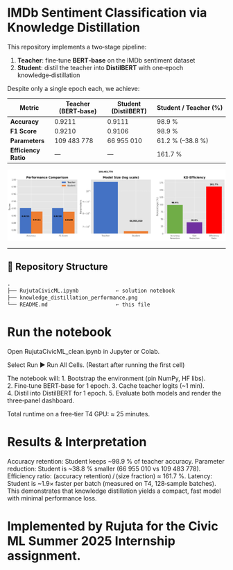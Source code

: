 # IMDb Sentiment Classification via Knowledge Distillation

This repository implements a two‑stage pipeline:

1. **Teacher**: fine‑tune **BERT‑base** on the IMDb sentiment dataset  
2. **Student**: distil the teacher into **DistilBERT** with one‑epoch knowledge‑distillation  

Despite only a single epoch each, we achieve:

| Metric                | Teacher (BERT‑base) | Student (DistilBERT) | Student / Teacher (%) |
|-----------------------|---------------------|----------------------|-----------------------|
| **Accuracy**          | 0.9211              | 0.9111               | 98.9 %                |
| **F1 Score**          | 0.9210              | 0.9106               | 98.9 %                |
| **Parameters**        | 109 483 778         | 66 955 010           | 61.2 % (–38.8 %)      |
| **Efficiency Ratio**  | —                   | —                    | 161.7 %               |

<p align="center">
  <img src="output.png" alt="Performance dashboard" width="800"/>
</p>

---

## 📁 Repository Structure

```text
.
├── RujutaCivicML.ipynb            ← solution notebook
├── knowledge_distillation_performance.png
└── README.md                      ← this file
```

# Run the notebook
Open RujutaCivicML_clean.ipynb in Jupyter or Colab.

Select Run ▶ Run All Cells. (Restart after running the first cell)

The notebook will: 1. Bootstrap the environment (pin NumPy, HF libs).
2. Fine‑tune BERT‑base for 1 epoch.
3. Cache teacher logits (~1 min).
4. Distil into DistilBERT for 1 epoch.
5. Evaluate both models and render the three‑panel dashboard.

Total runtime on a free‑tier T4 GPU: ≈ 25 minutes.

# Results & Interpretation
Accuracy retention: Student keeps ~98.9 % of teacher accuracy.
Parameter reduction: Student is ~38.8 % smaller (66 955 010 vs 109 483 778).
Efficiency ratio: (accuracy retention) / (size fraction) ≈ 161.7 %.
Latency: Student is ~1.9× faster per batch (measured on T4, 128‐sample batches).
This demonstrates that knowledge distillation yields a compact, fast model with minimal performance loss.

# Implemented by Rujuta for the Civic ML Summer 2025 Internship assignment.
